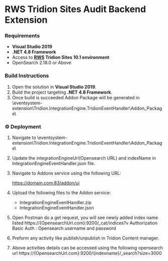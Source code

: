 # RWS Tridion Sites Audit Backend Extension

### Requirements

- **Visual Studio 2019**
- **.NET 4.8 Framework**
- Access to **[RWS](https://www.rws.com) Tridion Sites 10.1 environment**
- OpenSearch 2.18.0 or Above 


### Build Instructions

1. Open the solution in **Visual Studio 2019**.
2. Build the project targeting **.NET 4.8 Framework**.
3. Once build is succeeded Addon Package will be generated in \eventsystem-extension\Tridion.IntegrationEngine.TridionEventHandler\Addon_Package\


### ⚙️ Deployment

1. Navigate to \eventsystem-extension\Tridion.IntegrationEngine.TridionEventHandler\Addon_Package\

2. Update the integrationEngineUrl(Opensearch URL) and indexName in IntegrationEngineEventHandler.json file.
   
3. Navigate to Addons service using the following URL:
   
    https://domain.com:83/addon/ui
    
4. Upload the following files to the Addon service: 
    
    - IntegrationEngineEventHandler.zip
    - IntegrationEngineEventHandler.json

5. Open Postman do a get request, you will see newly added index name listed
		https://{OpensearchUrl.com}:9200/_cat/indices?v
		Authorization Basic Auth : Opensearch username and password
		
6. Preform any activity like publish/unpublish in Tridion Content manager.

7. Above activities details can be accessed using the following opensearch url https://{OpensearchUrl.com}:9200/{indexname}/_search?size=3000
